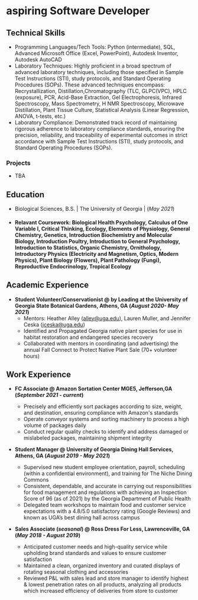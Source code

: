 # aspiring Software Developer

## Technical Skills 
- Programming Languages/Tech Tools: Python (intermediate), SQL,  Advanced Microsoft Office (Excel, PowerPoint), Autodesk Inventor, Autodesk AutoCAD
- Laboratory Techniques: Highly proficient in a broad spectrum of advanced laboratory techniques, including those specified in Sample Test Instructions (STI), study protocols, and Standard Operating Procedures (SOPs). These advanced techniques encompass: Recrystallization, Distillation,Chromatography (TLC, GLPC(VPC), HPLC (exposure), PCR, Acid-Base Extraction, Gel Electrophoresis, Infrared Spectroscopy, Mass Spectrometry, H NMR Spectroscopy, Microwave Distillation, Plant Tissue Culture, Statistical Analysis (Linear Regression, ANOVA, t-tests, etc.)
- Laboratory Compliance: Demonstrated track record of maintaining rigorous adherence to laboratory compliance standards, ensuring the precision, reliability, and traceability of experimental outcomes in strict accordance with Sample Test Instructions (STI), study protocols, and Standard Operating Procedures (SOPs).

### Projects
- TBA
  
## Education
- Biological Sciences, B.S. | The University of Georgia | (_May 2021_)
- #### Relavant Coursework: Biological Health Psychology, Calculus of One Variable I, Critical Thinking, Ecology, Elements of Physiology, General Chemistry, Genetics, Introduction Biochemistry and Molecular Biology, Introduction Poultry, Introduction to General Psychology, Introduction to Statistics, Organic Chemistry, Ornithology, Introductory Physics (Electricity and Magnetism, Optics, Modern Physics),  Plant Biology (Flowers), Plant Pathology (Fungi), Reproductive Endocrinology, Tropical Ecology
  
## Academic Experience 
- **Student Volunteer/Conservationist @ by Leading at the University of Georgia State Botanical Gardens, Athens, GA (_August 2020- May 2021_)**
  - Mentors: Heather Alley (alley@uga.edu), Lauren Muller, and Jennifer Ceska (jceska@uga.edu)
  - Identified and Propagated Georgia native plant species for use in habitat restoration and endangered species recovery
  - Collaborated with mentors in coordinating (and advertising) the annual Fall Connect to Protect Native Plant Sale (70+ volunteer hours)

##  Work Experience 
- **FC Associate @ Amazon Sortation Center MGE5, Jefferson,GA (_September 2021 - current_)** 
  - Precisely and efficiently sort packages according to size, weight, and destination, ensuring compliance with Amazon's standards
  - Operate conveyor systems and sorting machinery to process a high volume of packages daily
  - Conduct regular quality checks to identify and address damaged or mislabeled packages, maintaining shipment integrity
    
- **Student Manager @ University of Georgia Dining Hall Services, Athens, GA (_August 2019 - May 2021_)**
  - Supervised new student employee orientation, payroll, scheduling (within a confidential environment), and training for The Niche Dining Commons
  - Consistent, dependable, and accurate in carrying out responsibilities for food management and regulations with achieving an Inspection Score of 96 (as of 2021) by the Georgia Department of Public Health
  - Delegated team workshops to maintain food and customer service expectations with a 4.8/5.0 satisfactory rating (Google Reviews) and known as UGA’s best dining hall across campus
    
- **Sales Associate (_seasonal_) @ Ross Dress For Less,	Lawrenceville, GA (_May 2018 - August 2019_)**
  - Anticipated customer needs and high-quality service while upholding brand standards and values to ensure customer satisfaction
  - Maintained a clean, organized inventory and curated displays of rotating seasonal clothing and accessories
  - Reviewed P&L with sales lead and store manager to identify highest & lowest penetration rates on all products, analyzing all products which increased efficiency of deliveries from store to customer
